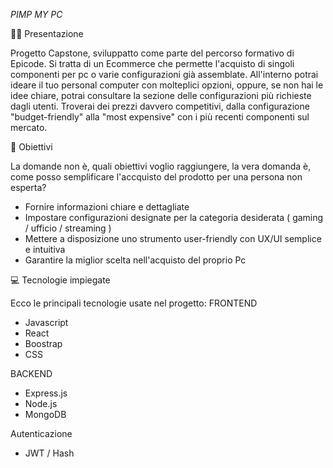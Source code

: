 <em>PIMP MY PC</em>

👨‍🏫 Presentazione

Progetto Capstone, sviluppatto come parte del percorso formativo di Epicode. Si tratta di un Ecommerce che permette l'acquisto di singoli componenti per pc o varie configurazioni già assemblate. All'interno potrai ideare il tuo personal computer con molteplici opzioni, oppure, se non hai le idee chiare, potrai consultare la sezione delle configurazioni più richieste dagli utenti. Troverai dei prezzi davvero competitivi, dalla configurazione "budget-friendly" alla "most expensive" con i più recenti componenti sul mercato.

🎯 Obiettivi

La domande non è, quali obiettivi voglio raggiungere, la vera domanda è, come posso semplificare l'accquisto del prodotto per una persona non esperta?

- Fornire informazioni chiare e dettagliate
- Impostare configurazioni designate per la categoria desiderata ( gaming / ufficio / streaming )
- Mettere a disposizione uno strumento user-friendly con UX/UI semplice e intuitiva
- Garantire la miglior scelta nell'acquisto del proprio Pc

💻 Tecnologie impiegate

Ecco le principali tecnologie usate nel progetto:
FRONTEND

- Javascript
- React
- Boostrap
- CSS

BACKEND

- Express.js
- Node.js
- MongoDB

Autenticazione 
- JWT / Hash
